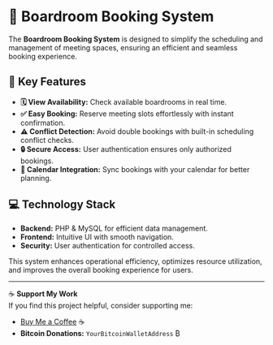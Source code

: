 # 📅 Boardroom Booking System

The **Boardroom Booking System** is designed to simplify the scheduling and management of meeting spaces, ensuring an efficient and seamless booking experience.

## 🔹 Key Features
- **🗓 View Availability:** Check available boardrooms in real time.
- **✅ Easy Booking:** Reserve meeting slots effortlessly with instant confirmation.
- **⚠️ Conflict Detection:** Avoid double bookings with built-in scheduling conflict checks.
- **🔒 Secure Access:** User authentication ensures only authorized bookings.
- **📆 Calendar Integration:** Sync bookings with your calendar for better planning.

## 💻 Technology Stack
- **Backend:** PHP & MySQL for efficient data management.
- **Frontend:** Intuitive UI with smooth navigation.
- **Security:** User authentication for controlled access.

This system enhances operational efficiency, optimizes resource utilization, and improves the overall booking experience for users.

---

☕ **Support My Work**  
If you find this project helpful, consider supporting me:
- [Buy Me a Coffee](https://www.buymeacoffee.com/yourusername) ☕
- **Bitcoin Donations:** `YourBitcoinWalletAddress` ₿
